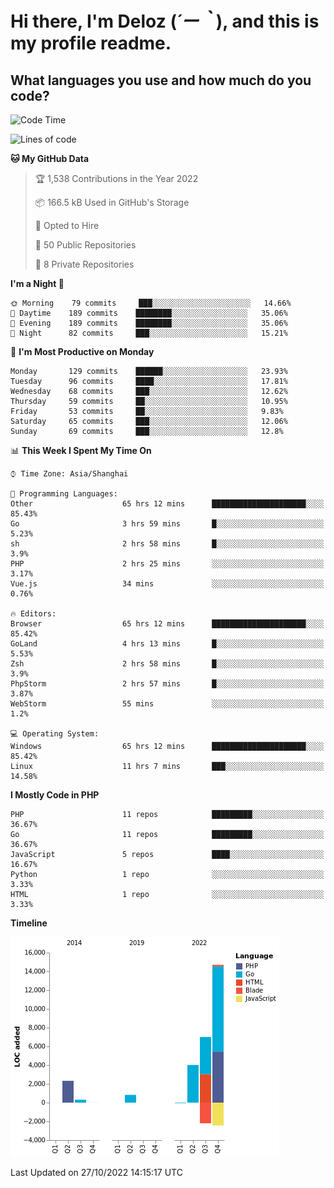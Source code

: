 # **Hi there, I'm Deloz (*´ー｀*), and this is my profile readme.**
<!--  [![Profile views](https://gpvc.arturio.dev/dank-del)](https://github.com/dank-del) -->
## **What languages you use and how much do you code?**

<!--START_SECTION:waka-->
![Code Time](http://img.shields.io/badge/Code%20Time-146%20hrs%2039%20mins-blue)

![Lines of code](https://img.shields.io/badge/From%20Hello%20World%20I%27ve%20Written-24%20Thousand%20lines%20of%20code-blue)

**🐱 My GitHub Data** 

> 🏆 1,538 Contributions in the Year 2022
 > 
> 📦 166.5 kB Used in GitHub's Storage 
 > 
> 💼 Opted to Hire
 > 
> 📜 50 Public Repositories 
 > 
> 🔑 8 Private Repositories  
 > 
**I'm a Night 🦉** 

```text
🌞 Morning    79 commits     ███░░░░░░░░░░░░░░░░░░░░░░   14.66% 
🌆 Daytime    189 commits    ████████░░░░░░░░░░░░░░░░░   35.06% 
🌃 Evening    189 commits    ████████░░░░░░░░░░░░░░░░░   35.06% 
🌙 Night      82 commits     ███░░░░░░░░░░░░░░░░░░░░░░   15.21%

```
📅 **I'm Most Productive on Monday** 

```text
Monday       129 commits    ██████░░░░░░░░░░░░░░░░░░░   23.93% 
Tuesday      96 commits     ████░░░░░░░░░░░░░░░░░░░░░   17.81% 
Wednesday    68 commits     ███░░░░░░░░░░░░░░░░░░░░░░   12.62% 
Thursday     59 commits     ██░░░░░░░░░░░░░░░░░░░░░░░   10.95% 
Friday       53 commits     ██░░░░░░░░░░░░░░░░░░░░░░░   9.83% 
Saturday     65 commits     ███░░░░░░░░░░░░░░░░░░░░░░   12.06% 
Sunday       69 commits     ███░░░░░░░░░░░░░░░░░░░░░░   12.8%

```


📊 **This Week I Spent My Time On** 

```text
⌚︎ Time Zone: Asia/Shanghai

💬 Programming Languages: 
Other                    65 hrs 12 mins      █████████████████████░░░░   85.43% 
Go                       3 hrs 59 mins       █░░░░░░░░░░░░░░░░░░░░░░░░   5.23% 
sh                       2 hrs 58 mins       █░░░░░░░░░░░░░░░░░░░░░░░░   3.9% 
PHP                      2 hrs 25 mins       ░░░░░░░░░░░░░░░░░░░░░░░░░   3.17% 
Vue.js                   34 mins             ░░░░░░░░░░░░░░░░░░░░░░░░░   0.76%

🔥 Editors: 
Browser                  65 hrs 12 mins      █████████████████████░░░░   85.42% 
GoLand                   4 hrs 13 mins       █░░░░░░░░░░░░░░░░░░░░░░░░   5.53% 
Zsh                      2 hrs 58 mins       █░░░░░░░░░░░░░░░░░░░░░░░░   3.9% 
PhpStorm                 2 hrs 57 mins       █░░░░░░░░░░░░░░░░░░░░░░░░   3.87% 
WebStorm                 55 mins             ░░░░░░░░░░░░░░░░░░░░░░░░░   1.2%

💻 Operating System: 
Windows                  65 hrs 12 mins      █████████████████████░░░░   85.42% 
Linux                    11 hrs 7 mins       ███░░░░░░░░░░░░░░░░░░░░░░   14.58%

```

**I Mostly Code in PHP** 

```text
PHP                      11 repos            █████████░░░░░░░░░░░░░░░░   36.67% 
Go                       11 repos            █████████░░░░░░░░░░░░░░░░   36.67% 
JavaScript               5 repos             ████░░░░░░░░░░░░░░░░░░░░░   16.67% 
Python                   1 repo              ░░░░░░░░░░░░░░░░░░░░░░░░░   3.33% 
HTML                     1 repo              ░░░░░░░░░░░░░░░░░░░░░░░░░   3.33%

```


**Timeline**

![Chart not found](https://raw.githubusercontent.com/deloz/deloz/main/charts/bar_graph.png) 


 Last Updated on 27/10/2022 14:15:17 UTC
<!--END_SECTION:waka-->
